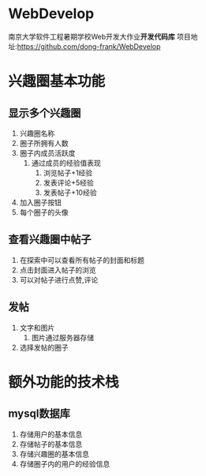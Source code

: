 # WebDevelop
南京大学软件工程暑期学校Web开发大作业**开发代码库**
项目地址:https://github.com/dong-frank/WebDevelop
# 兴趣圈基本功能

## 显示多个兴趣圈
1. 兴趣圈名称
2. 圈子所拥有人数
3. 圈子内成员活跃度
   1. 通过成员的经验值表现
      1. 浏览帖子+1经验
      2. 发表评论+5经验
      3. 发表帖子+10经验
4. 加入圈子按钮
5. 每个圈子的头像

## 查看兴趣圈中帖子
1. 在探索中可以查看所有帖子的封面和标题
2. 点击封面进入帖子的浏览
3. 可以对帖子进行点赞,评论

## 发帖
1. 文字和图片
   1. 图片通过服务器存储
2. 选择发帖的圈子


# 额外功能的技术栈
## mysql数据库
1. 存储用户的基本信息
2. 存储帖子的基本信息
3. 存储兴趣圈的基本信息
4. 存储圈子内的用户的经验信息